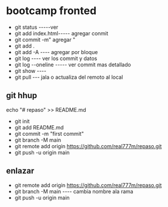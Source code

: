 # bootcamp fronted


* git status -----ver 
* git add index.html----- agregar conmit
* git commit -m" agregar "
* git add .
* git add -A ---- agregar por bloque
* git log ---- ver los commit y datos
* git log --oneline ----- ver commit mas detallado
* git show ----
* git pull --- jala o actualiza del remoto al local




##  git hhup

echo "# repaso" >> README.md
* git init
* git add README.md
* git commit -m "first commit"
* git branch -M main
* git remote add origin https://github.com/real777m/repaso.git
* git push -u origin main

## enlazar 

* git remote add origin https://github.com/real777m/repaso.git
* git branch -M main ---- cambia nombre ala rama
* git push -u origin main
